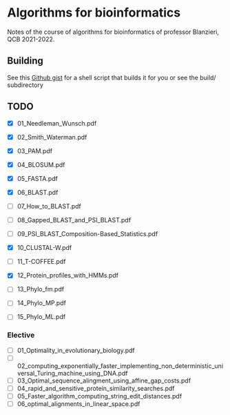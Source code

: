 # Algorithms for bioinformatics
Notes of the course of algorithms for bioinformatics of professor Blanzieri, QCB 2021-2022.

## Building
See this [Github gist](https://gist.github.com/giacThePhantom/e080a777782754542d0e081835669085) for a shell script that builds it for you or see the build/ subdirectory

## TODO

 - [x] 01_Needleman_Wunsch.pdf
 - [x] 02_Smith_Waterman.pdf
 - [x] 03_PAM.pdf
 - [x] 04_BLOSUM.pdf
 - [x] 05_FASTA.pdf
 - [x] 06_BLAST.pdf
 - [ ] 07_How_to_BLAST.pdf
 - [ ] 08_Gapped_BLAST_and_PSI_BLAST.pdf
 - [ ] 09_PSI_BLAST_Composition-Based_Statistics.pdf
 - [x] 10_CLUSTAL-W.pdf
 - [ ] 11_T-COFFEE.pdf
 - [x] 12_Protein_profiles_with_HMMs.pdf
 - [ ] 13_Phylo_fm.pdf
 - [ ] 14_Phylo_MP.pdf
 - [ ] 15_Phylo_ML.pdf



### Elective
 - [ ] 01_Optimality_in_evolutionary_biology.pdf
 - [ ] 02_computing_exponentially_faster_implementing_non_deterministic_universal_Turing_machine_using_DNA.pdf
 - [ ] 03_Optimal_sequence_alingment_using_affine_gap_costs.pdf
 - [ ] 04_rapid_and_sensitive_protein_similarity_searches.pdf
 - [ ] 05_Faster_algorithm_computing_string_edit_distances.pdf
 - [ ] 06_optimal_alignments_in_linear_space.pdf
